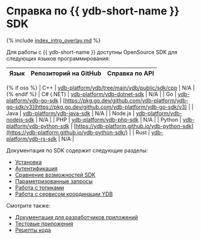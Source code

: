 # Справка по {{ ydb-short-name }} SDK

{% include [index_intro_overlay.md](_includes/index_intro_overlay.md) %}

Для работы с {{ ydb-short-name }} доступны OpenSource SDK для следующих языков программирования:

| Язык | Репозиторий на GitHub | Справка по API |
|----------|------------|----------------|
{% if oss %}
| C++ | [ydb-platform/ydb/tree/main/ydb/public/sdk/cpp](https://github.com/ydb-platform/ydb/tree/main/ydb/public/sdk/cpp) | N/A |
{% endif %}
| С# (.NET) | [ydb-platform/ydb-dotnet-sdk](https://github.com/ydb-platform/ydb-dotnet-sdk) | N/A |
| Go | [ydb-platform/ydb-go-sdk](https://github.com/ydb-platform/ydb-go-sdk) | [https://pkg.go.dev/github.com/ydb-platform/ydb-go-sdk/v3](https://pkg.go.dev/github.com/ydb-platform/ydb-go-sdk/v3) |
| Java | [ydb-platform/ydb-java-sdk](https://github.com/ydb-platform/ydb-java-sdk) | N/A |
| Node.js | [ydb-platform/ydb-nodejs-sdk](https://github.com/ydb-platform/ydb-nodejs-sdk) | N/A |
| PHP | [ydb-platform/ydb-php-sdk](https://github.com/ydb-platform/ydb-php-sdk) | N/A |
| Python | [ydb-platform/ydb-python-sdk](https://github.com/ydb-platform/ydb-python-sdk) | [https://ydb-platform.github.io/ydb-python-sdk](https://ydb-platform.github.io/ydb-python-sdk/) |
| Rust | [ydb-platform/ydb-rs-sdk](https://github.com/ydb-platform/ydb-rs-sdk) | N/A |

Документация по SDK содержит следующие разделы:

- [Установка](install.md)
- [Аутентификация](auth.md)
- [Сравнение возможностей SDK](feature-parity.md)
- [Параметризованные запросы](parameterized_queries.md)
- [Работа с топиками](topic.md)
- [Работа с сервисом координации YDB](coordination.md)

Смотрите также:

- [Документация для разработчиков приложений](../../dev/index.md)
- [Тестовые приложения](../../dev/example-app/index.md)
- [Рецепты кода](../../recipes/ydb-sdk/index.md)